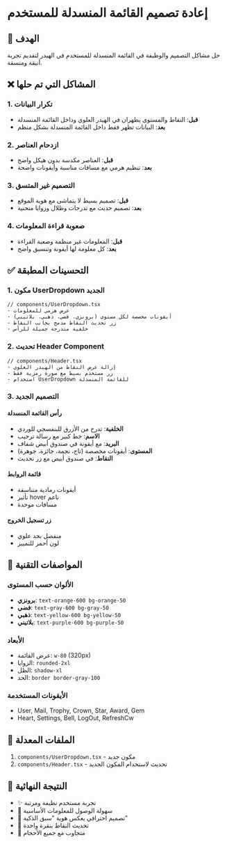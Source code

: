 # إعادة تصميم القائمة المنسدلة للمستخدم

## 🎯 الهدف
حل مشاكل التصميم والوظيفة في القائمة المنسدلة للمستخدم في الهيدر لتقديم تجربة أنيقة ومتسقة.

## ❌ المشاكل التي تم حلها

### 1. تكرار البيانات
- **قبل**: النقاط والمستوى يظهران في الهيدر العلوي وداخل القائمة المنسدلة
- **بعد**: البيانات تظهر فقط داخل القائمة المنسدلة بشكل منظم

### 2. ازدحام العناصر
- **قبل**: العناصر مكدسة بدون هيكل واضح
- **بعد**: تنظيم هرمي مع مسافات مناسبة وأيقونات واضحة

### 3. التصميم غير المتسق
- **قبل**: تصميم بسيط لا يتماشى مع هوية الموقع
- **بعد**: تصميم حديث مع تدرجات وظلال وزوايا منحنية

### 4. صعوبة قراءة المعلومات
- **قبل**: المعلومات غير منظمة وصعبة القراءة
- **بعد**: كل معلومة لها أيقونة وتنسيق واضح

## ✅ التحسينات المطبقة

### 1. مكون UserDropdown الجديد
```tsx
// components/UserDropdown.tsx
- عرض هرمي للمعلومات
- أيقونات مخصصة لكل مستوى (برونزي، فضي، ذهبي، بلاتيني)
- زر تحديث النقاط مدمج بجانب النقاط
- خلفية متدرجة جميلة للرأس
```

### 2. تحديث Header Component
```tsx
// components/Header.tsx
- إزالة عرض النقاط من الهيدر العلوي
- زر مستخدم بسيط مع صورة رمزية فقط
- استخدام UserDropdown للقائمة المنسدلة
```

### 3. التصميم الجديد

#### رأس القائمة المنسدلة
- **الخلفية**: تدرج من الأزرق للبنفسجي للوردي
- **الاسم**: خط كبير مع رسالة ترحيب
- **البريد**: مع أيقونة في صندوق أبيض شفاف
- **المستوى**: أيقونات مخصصة (تاج، نجمة، جائزة، جوهرة)
- **النقاط**: في صندوق أبيض مع زر تحديث

#### قائمة الروابط
- أيقونات رمادية متناسقة
- تأثير hover ناعم
- مسافات موحدة

#### زر تسجيل الخروج
- منفصل بحد علوي
- لون أحمر للتمييز

## 🎨 المواصفات التقنية

### الألوان حسب المستوى
- **برونزي**: `text-orange-600 bg-orange-50`
- **فضي**: `text-gray-600 bg-gray-50`
- **ذهبي**: `text-yellow-600 bg-yellow-50`
- **بلاتيني**: `text-purple-600 bg-purple-50`

### الأبعاد
- عرض القائمة: `w-80` (320px)
- الزوايا: `rounded-2xl`
- الظل: `shadow-xl`
- الحد: `border border-gray-100`

### الأيقونات المستخدمة
- User, Mail, Trophy, Crown, Star, Award, Gem
- Heart, Settings, Bell, LogOut, RefreshCw

## 📁 الملفات المعدلة
1. `components/UserDropdown.tsx` - مكون جديد
2. `components/Header.tsx` - تحديث لاستخدام المكون الجديد

## 🚀 النتيجة النهائية
- ✨ تجربة مستخدم نظيفة ومرتبة
- 🎯 سهولة الوصول للمعلومات الأساسية
- 💎 تصميم احترافي يعكس هوية "سبق الذكية"
- 🔄 تحديث النقاط بنقرة واحدة
- 📱 متجاوب مع جميع الأحجام 